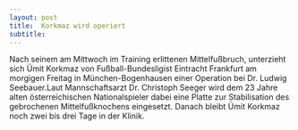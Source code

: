 ```yaml
---
layout: post
title:  Korkmaz wird operiert
subtitle:  
---
```


Nach seinem am Mittwoch im Training erlittenen Mittelfußbruch, unterzieht sich Ümit Korkmaz von Fußball-Bundesligist Eintracht Frankfurt am morgigen Freitag in München-Bogenhausen einer Operation bei Dr. Ludwig Seebauer.Laut Mannschaftsarzt Dr. Christoph Seeger wird dem 23 Jahre alten österreichischen Nationalspieler dabei eine Platte zur Stabilisation des gebrochenen Mittelfußknochens eingesetzt. Danach bleibt Ümit Korkmaz noch zwei bis drei Tage in der Klinik. 


